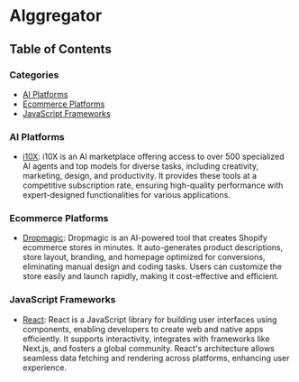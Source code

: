# AIggregator

## Table of Contents

<!-- CATEGORY ANCHORS START -->
### Categories
- [AI Platforms](#ai-platforms)
- [Ecommerce Platforms](#ecommerce-platforms)
- [JavaScript Frameworks](#javascript-frameworks)
<!-- CATEGORY ANCHORS END -->

### AI Platforms
- [i10X](https://i10x.ai/): i10X is an AI marketplace offering access to over 500 specialized AI agents and top models for diverse tasks, including creativity, marketing, design, and productivity. It provides these tools at a competitive subscription rate, ensuring high-quality performance with expert-designed functionalities for various applications.

### Ecommerce Platforms
- [Dropmagic](https://dropmagic.ai/): Dropmagic is an AI-powered tool that creates Shopify ecommerce stores in minutes. It auto-generates product descriptions, store layout, branding, and homepage optimized for conversions, eliminating manual design and coding tasks. Users can customize the store easily and launch rapidly, making it cost-effective and efficient.

### JavaScript Frameworks
- [React](https://react.dev): React is a JavaScript library for building user interfaces using components, enabling developers to create web and native apps efficiently. It supports interactivity, integrates with frameworks like Next.js, and fosters a global community. React's architecture allows seamless data fetching and rendering across platforms, enhancing user experience.